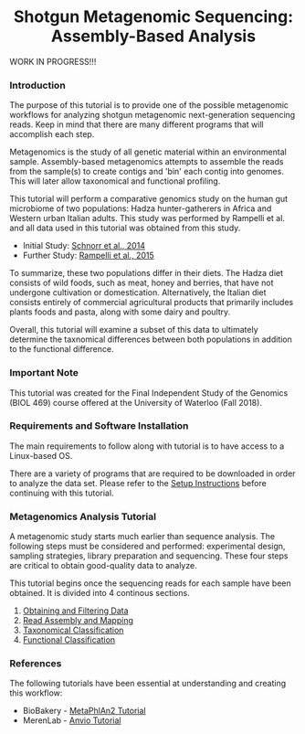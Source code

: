 # <center>Shotgun Metagenomic Sequencing: Assembly-Based Analysis</center>

WORK IN PROGRESS!!!

### Introduction
The purpose of this tutorial is to provide one of the possible metagenomic workflows for analyzing shotgun metagenomic next-generation sequencing reads. Keep in mind that there are many different programs that will accomplish each step.

Metagenomics is the study of all genetic material within an environmental sample. Assembly-based metagenomics attempts to assemble the reads from the sample(s) to create contigs and 'bin' each contig into genomes.  This will later allow taxonomical and functional profiling.

This tutorial will perform a comparative genomics study on the human gut microbiome of two populations: Hadza hunter-gatherers in Africa and Western urban Italian adults. This study was performed by Rampelli et al. and all data used in this tutorial was obtained from this study.
* Initial Study: [Schnorr et al., 2014](https://christineyanta.github.io/Metagenomics_Tutorial/Schorr2014_HadzaGutMicrobiome.pdf)
* Further Study: [Rampelli et al., 2015](https://christineyanta.github.io/Metagenomics_Tutorial/Rampelli2015_HadzaGutMicrobiota.pdf)

To summarize, these two populations differ in their diets. The Hadza diet consists of wild foods, such as meat, honey and berries, that have not undergone cultivation or domestication.  Alternatively, the Italian diet consists entirely of commercial agricultural products that primarily includes plants foods and pasta, along with some dairy and poultry.  

Overall, this tutorial will examine a subset of this data to ultimately determine the taxnomical differences between both populations in addition to the functional difference.

### Important Note

This tutorial was created for the Final Independent Study of the Genomics (BIOL 469) course offered at the University of Waterloo (Fall 2018). 

### Requirements and Software Installation

The main requirements to follow along with tutorial is to have access to a Linux-based OS. 

There are a variety of programs that are required to be downloaded in order to analyze the data set.  Please refer to the [Setup Instructions](https://christineyanta.github.io/Metagenomics_Tutorial/Setup/) before continuing with this tutorial.
  
### Metagenomics Analysis Tutorial

A metagenomic study starts much earlier than sequence analysis. The following steps must be considered and performed: experimental design, sampling strategies, library preparation and sequencing. These four steps are critical to obtain good-quality data to analyze.

This tutorial begins once the sequencing reads for each sample have been obtained. It is divided into 4 continous sections.

1. [Obtaining and Filtering Data](https://christineyanta.github.io/Metagenomics_Tutorial/Part1)
2. [Read Assembly and Mapping](https://christineyanta.github.io/Metagenomics_Tutorial/Part2)
3. [Taxonomical Classification](https://christineyanta.github.io/Metagenomics_Tutorial/Part3)
4. [Functional Classification](https://christineyanta.github.io/Metagenomics_Tutorial/Part4)

### References

The following tutorials have been essential at understanding and creating this workflow:

* BioBakery - [MetaPhlAn2 Tutorial](https://bitbucket.org/biobakery/biobakery/wiki/metaphlan2)
* MerenLab - [Anvio Tutorial](http://merenlab.org/tutorials/infant-gut/)
